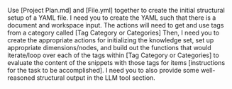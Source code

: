 Use [Project Plan.md] and [File.yml] together to create the initial structural
setup of a YAML file. I need you to create the YAML such that there is a document
and workspace input. The actions will need to get and use tags from a category
called [Tag Category or Categories] Then, I need you to create the appropriate actions
for initializing the knowledge set, set up appropriate dimensions/nodes, and build
out the functions that would iterate/loop over each of the tags within [Tag Category or Categories]
to evaluate the content of the snippets with those tags for items [instructions for the task to be accomplished].
I need you to also provide some well-reasoned structural output in the LLM tool section.